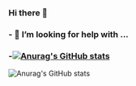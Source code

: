 ### Hi there 👋

### - 🤔 I’m looking for help with ...

### -[![Anurag's GitHub stats](https://github-readme-stats.vercel.app/api?username=hoontops)](https://github.com/anuraghazra/github-readme-stats)
![Anurag's GitHub stats](https://github-readme-stats.vercel.app/api?username=hoontops&show_icons=true&theme=buefy)


<!--
**hoontops/hoontops** is a ✨ _special_ ✨ repository because its `README.md` (this file) appears on your GitHub profile.

Here are some ideas to get you started:

- 🔭 I’m currently working on ...
- 🌱 I’m currently learning ...
- 👯 I’m looking to collaborate on ...
- 🤔 I’m looking for help with ...
- 💬 Ask me about ...
- 📫 How to reach me: ...
- 😄 Pronouns: ...
- ⚡ Fun fact: ...
-->
